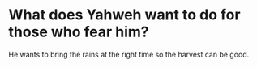 # What does Yahweh want to do for those who fear him?

He wants to bring the rains at the right time so the harvest can be good.
